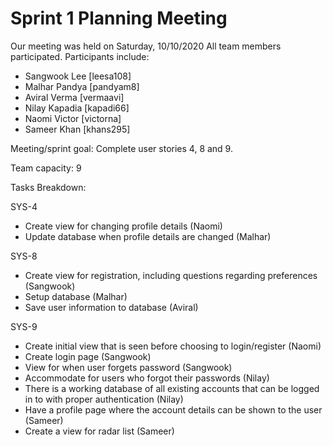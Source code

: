 # Sprint 1 Planning Meeting
Our meeting was held on Saturday, 10/10/2020  All team members participated. Participants include:
* Sangwook Lee [leesa108]
* Malhar Pandya [pandyam8]
* Aviral Verma [vermaavi]
* Nilay Kapadia [kapadi66]
* Naomi Victor [victorna]
* Sameer Khan [khans295]

Meeting/sprint goal: Complete user stories 4, 8 and 9.

Team capacity: 9

Tasks Breakdown:

SYS-4
* Create view for changing profile details (Naomi)
* Update database when profile details are changed (Malhar)

SYS-8 
* Create view for registration, including questions regarding preferences (Sangwook)
* Setup database (Malhar)
* Save user information to database (Aviral)

SYS-9
* Create initial view that is seen before choosing to login/register (Naomi)
* Create login page (Sangwook)
* View for when user forgets password (Sangwook)
* Accommodate for users who forgot their passwords (Nilay)
* There is a working database of all existing accounts that can be logged in to with proper authentication (Nilay)
* Have a profile page where the account details can be shown to the user (Sameer)
* Create a view for radar list (Sameer)













